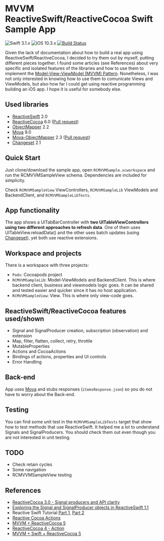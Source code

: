 # MVVM ReactiveSwift/ReactiveCocoa Swift Sample App

![Swift 3.1.x](https://img.shields.io/badge/Swift-3.1.x-orange.svg) ![iOS 10.3.x](https://img.shields.io/badge/iOS-10.3.x-orange.svg) [![Build Status](https://travis-ci.org/albsala/RCMVVMSample.svg?branch=master)](https://travis-ci.org/albsala/RCMVVMSample)

Given the lack of documentation about how to build a real app using ReactiveSwift/ReactiveCocoa, I decided to try them out by myself, putting different pieces together. I found some articles (see References) about very specific and isolated features of the libraries and how to use them to implement the [Model-View-ViewModel (MVVM) Pattern](https://en.wikipedia.org/wiki/Model–view–viewmodel). Nonetheless, I was not only interested in knowing how to use them to comunicate Views and ViewModels, but also how far I could get using reactive programming building an iOS app. I hope it is useful for somebody else.

## Used libraries

* [ReactiveSwift](https://github.com/ReactiveCocoa/ReactiveSwift) 2.0 
* [ReactiveCocoa](https://github.com/ReactiveCocoa/ReactiveCocoa) 6.0 ([Pull request](https://github.com/ReactiveCocoa/ReactiveCocoa/pull/3504))
* [ObjectMapper](https://github.com/Hearst-DD/ObjectMapper) 2.2
* [Moya](https://github.com/Moya/Moya/releases) 9.0
* [Moya-ObjectMapper](https://github.com/ivanbruel/Moya-ObjectMapper) 2.3 ([Pull request](https://github.com/ivanbruel/Moya-ObjectMapper/pull/66))
* [Changeset](https://github.com/osteslag/Changeset) 2.1

## Quick Start
Just clone/download the sample app, open `RCMVVMSample.xcworkspace` and run the RCMVVMSampleView schema. Dependencies are included for simplicity.

Check `RCMVVMSampleView` ViewControllers, `RCMVVMSampleLib` ViewModels and BackendClient, and `RCMVVMSampleLibTests`.

## App functionality

The app shows a UITabBarController with **two UITableViewControllers using two different approaches to refresh data**. One of them uses UITableView.reloadData() and the other uses batch updates (using [Changeset](https://github.com/osteslag/Changeset)), yet both use reactive extensions.

## Workspace and projects
There is a workspace with three projects: 

* `Pods`: Cocoapods project
* `RCMVVMSampleLib`: Model-ViewModels and BackendClient. This is where backend client, business and viewmodels logic goes. It can be shared and tested easier and quicker since it has no host application.
* `RCMVVMSampleView`: View. This is where only view-code goes.

## ReactiveSwift/ReactiveCocoa features used/shown

* Signal and SignalProducer creation, subscription (observation) and extension
* Map, filter, flatten, collect, retry, throttle
* MutableProperties
* Actions and CocoaActions
* Bindings of actions, properties and UI controls
* Error Handling

## Back-end

App uses [Moya](https://github.com/Moya/Moya/releases) and stubs responses (`itemsResponse.json`) so you do not have to worry about the Back-end.

## Testing

You can find some unit test in the `RCMVVMSampleLibTests` target that show how to test methods that use ReactiveSwift. It helped me a lot to understand Signals and SignalProducers. You should check them out even though you are not interested in unit testing.

## TODO

* Check retain cycles
* Some navigation
* RCMVVMSampleView testing


## References

* [ReactiveCocoa 3.0 - Signal producers and API clarity](http://blog.scottlogic.com/2015/04/28/reactive-cocoa-3-continued.html)
* [Exploring the Signal and SignalProducer objects in ReactiveSwift 1.1](https://gist.github.com/zxzxlch/9f9ff9e200f15d3f0aa7fee376d650b5)
* Reactive Swift Tutorial [Part 1](https://grillbiff.github.io/reactive_swift_part_1/), [Part 2](https://grillbiff.github.io/reactive_swift_part_2/)
* [Reactive Cocoa Actions](https://grillbiff.github.io/actions/)
* [MVVM + ReactiveCocoa 5](https://blog.joanzapata.com/mvvm-reactivecocoa-5/)
* [ReactiveCocoa 4 - Action](http://blog.brightinventions.pl/reactivecocoa-4-action/)
* [MVVM + Swift + ReactiveCocoa 5](https://medium.com/@hilmarbirgir/mvvm-swift-reactivecocoa-5-44274edaa56e)